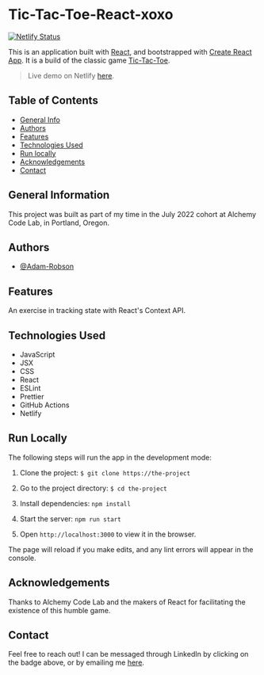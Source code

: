 # Tic-Tac-Toe-React-xoxo

[![Netlify Status](https://api.netlify.com/api/v1/badges/95febbb9-544e-44f1-9b4d-86f9b42e765d/deploy-status)](https://app.netlify.com/sites/idyllic-tartufo-455969/deploys)

This is an application built with [React](https://react.dev/), and bootstrapped with 
[Create React App](https://create-react-app.dev/).  It is a build of the classic 
game [Tic-Tac-Toe](https://en.wikipedia.org/wiki/Tic-tac-toe).

> Live demo on Netlify [here](https://tictactoe-react-xoxo.netlify.app).


## Table of Contents

* [General Info](#general-information)
* [Authors](#authors)
* [Features](#features)
* [Technologies Used](#technologies-used)
* [Run locally](#run-locally)
* [Acknowledgements](#acknowledgements)
* [Contact](#contact)


## General Information

This project was built as part of my time in the July 2022 cohort 
at Alchemy Code Lab, in Portland, Oregon.


## Authors

- [@Adam-Robson](https://www.github.com/Adam-Robson)


## Features

An exercise in tracking state with React's Context API.  


## Technologies Used

- JavaScript
- JSX
- CSS
- React
- ESLint
- Prettier
- GitHub Actions
- Netlify


## Run Locally

The following steps will run the app in the development mode:

1. Clone the project: ```$ git clone https://the-project```

2. Go to the project directory: ```$ cd the-project```

3. Install dependencies: ```npm install```

4. Start the server: ```npm run start```

5. Open ```http://localhost:3000``` to view it in the browser.

The page will reload if you make edits, 
and any lint errors will appear in the console.


## Acknowledgements

Thanks to Alchemy Code Lab and the makers of React for 
facilitating the existence of this humble game. 


## Contact

Feel free to reach out! I can be messaged through LinkedIn by 
clicking on the badge above, or by emailing me [here](emailto:adamray312@gmail.com).
